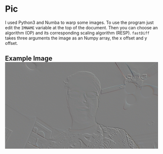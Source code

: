 # Pic

I used Python3 and Numba to warp some images. To use the program just edit the `IMNAME` variable at the top of the document. Then you can choose an algorithm (OP) and its corresponding scaling algorithm (RESP). `fastDiff` takes three arguments the image as an Numpy array, the x offset and y offset.



## Example Image ![out](out.png)